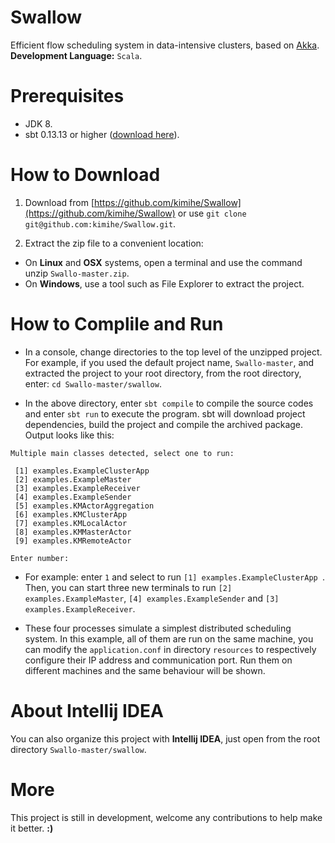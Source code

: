 # Swallow
Efficient flow scheduling system in data-intensive clusters, based on [Akka](http://akka.io/).  
**Development Language:** `Scala`.  

# Prerequisites
* JDK 8.
* sbt 0.13.13 or higher ([download here](http://www.scala-sbt.org/download.html)).

# How to Download
1. Download from [https://github.com/kimihe/Swallow](https://github.com/kimihe/Swallow) or use `git clone git@github.com:kimihe/Swallow.git`.

2. Extract the zip file to a convenient location:

* On **Linux** and **OSX** systems, open a terminal and use the command unzip `Swallo-master.zip`. 
* On **Windows**, use a tool such as File Explorer to extract the project.

# How to Complile and Run
* In a console, change directories to the top level of the unzipped project. For example, if you used the default project name, `Swallo-master`, and extracted the project to your root directory, from the root directory, enter: `cd Swallo-master/swallow`.

* In the above directory, enter `sbt compile` to compile the source codes and enter `sbt run` to execute the program. sbt will download project dependencies, build the project and compile the archived package. Output looks like this: 

```
Multiple main classes detected, select one to run:

 [1] examples.ExampleClusterApp
 [2] examples.ExampleMaster
 [3] examples.ExampleReceiver
 [4] examples.ExampleSender
 [5] examples.KMActorAggregation
 [6] examples.KMClusterApp
 [7] examples.KMLocalActor
 [8] examples.KMMasterActor
 [9] examples.KMRemoteActor

Enter number: 
```
* For example: enter `1` and select to run `[1] examples.ExampleClusterApp `. Then, you can start three new terminals to run `[2] examples.ExampleMaster`, `[4] examples.ExampleSender` and `[3] examples.ExampleReceiver`. 

* These four processes simulate a simplest distributed scheduling system. In this example, all of them are run on the same machine, you can modify the `application.conf` in directory `resources` to respectively configure their IP address and communication port. Run them on different machines and the same behaviour will be shown.

# About Intellij IDEA
You can also organize this project with **Intellij IDEA**, just open from the root directory `Swallo-master/swallow`.

# More
This project is still in development, welcome any contributions to help make it better.  **:)**
